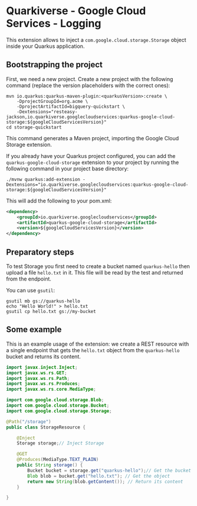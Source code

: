 # Quarkiverse - Google Cloud Services - Logging

This extension allows to inject a `com.google.cloud.storage.Storage` object inside your Quarkus application.

## Bootstrapping the project

First, we need a new project. Create a new project with the following command (replace the version placeholders with the correct ones):

```shell script
mvn io.quarkus:quarkus-maven-plugin:<quarkusVersion>:create \
    -DprojectGroupId=org.acme \
    -DprojectArtifactId=bigquery-quickstart \
    -Dextensions="resteasy-jackson,io.quarkiverse.googlecloudservices:quarkus-google-cloud-storage:${googleCloudServicesVersion}"
cd storage-quickstart
```

This command generates a Maven project, importing the Google Cloud Storage extension.

If you already have your Quarkus project configured, you can add the `quarkus-google-cloud-storage` extension to your project by running the following command in your project base directory:
```shell script
./mvnw quarkus:add-extension -Dextensions="io.quarkiverse.googlecloudservices:quarkus-google-cloud-storage:${googleCloudServicesVersion}"
```

This will add the following to your pom.xml:

```xml
<dependency>
    <groupId>io.quarkiverse.googlecloudservices</groupId>
    <artifactId>quarkus-google-cloud-storage</artifactId>
    <version>${googleCloudServicesVersion}</version>
</dependency>
```

## Preparatory steps

To test Storage you first need to create a bucket named `quarkus-hello` then upload a file `hello.txt` in it.
This file will be read by the test and returned from the endpoint.

You can use `gsutil`:

```
gsutil mb gs://quarkus-hello
echo "Hello World!" > hello.txt
gsutil cp hello.txt gs://my-bucket
```

## Some example

This is an example usage of the extension: we create a REST resource with a single endpoint that gets the `hello.txt` object
from the `quarkus-hello` bucket and returns its content.

```java
import javax.inject.Inject;
import javax.ws.rs.GET;
import javax.ws.rs.Path;
import javax.ws.rs.Produces;
import javax.ws.rs.core.MediaType;

import com.google.cloud.storage.Blob;
import com.google.cloud.storage.Bucket;
import com.google.cloud.storage.Storage;

@Path("/storage")
public class StorageResource {

    @Inject
    Storage storage;// Inject Storage

    @GET
    @Produces(MediaType.TEXT_PLAIN)
    public String storage() {
        Bucket bucket = storage.get("quarkus-hello");// Get the bucket
        Blob blob = bucket.get("hello.txt"); // Get the object
        return new String(blob.getContent()); // Return its content
    }

}
```

